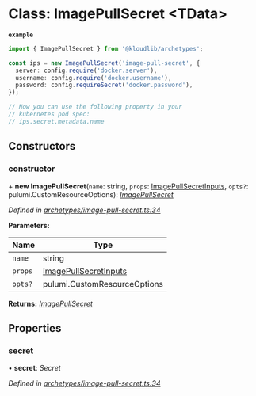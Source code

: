 
# Class: ImagePullSecret <**TData**>

**`example`** 
```typescript
import { ImagePullSecret } from '@kloudlib/archetypes';

const ips = new ImagePullSecret('image-pull-secret', {
  server: config.require('docker.server'),
  username: config.require('docker.username'),
  password: config.requireSecret('docker.password'),
});

// Now you can use the following property in your
// kubernetes pod spec:
// ips.secret.metadata.name
```

## Constructors

###  constructor

\+ **new ImagePullSecret**(`name`: string, `props`: [ImagePullSecretInputs](../interfaces/_archetypes_image_pull_secret_.imagepullsecretinputs.md), `opts?`: pulumi.CustomResourceOptions): *[ImagePullSecret](_archetypes_image_pull_secret_.imagepullsecret.md)*

*Defined in [archetypes/image-pull-secret.ts:34](https://github.com/Place1/kloudlib/blob/27a9d16/packages/archetypes/image-pull-secret.ts#L34)*

**Parameters:**

Name | Type |
------ | ------ |
`name` | string |
`props` | [ImagePullSecretInputs](../interfaces/_archetypes_image_pull_secret_.imagepullsecretinputs.md) |
`opts?` | pulumi.CustomResourceOptions |

**Returns:** *[ImagePullSecret](_archetypes_image_pull_secret_.imagepullsecret.md)*

## Properties

###  secret

• **secret**: *Secret*

*Defined in [archetypes/image-pull-secret.ts:34](https://github.com/Place1/kloudlib/blob/27a9d16/packages/archetypes/image-pull-secret.ts#L34)*
